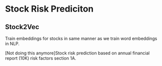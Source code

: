 # Stock Risk Prediciton

## Stock2Vec

Train embeddings for stocks in same manner as we train word embeddings in NLP.


[Not doing this anymore]Stock risk prediction based on annual financial report (10K) risk factors section 1A.
